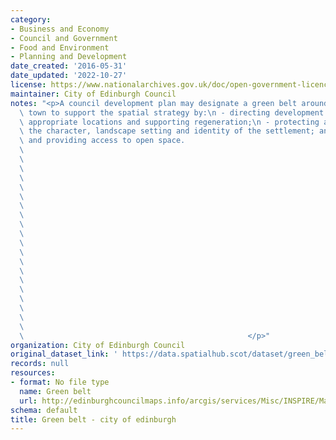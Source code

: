 ```yaml
---
category:
- Business and Economy
- Council and Government
- Food and Environment
- Planning and Development
date_created: '2016-05-31'
date_updated: '2022-10-27'
license: https://www.nationalarchives.gov.uk/doc/open-government-licence/version/3/
maintainer: City of Edinburgh Council
notes: "<p>A council development plan may designate a green belt around a city or\
  \ town to support the spatial strategy by:\n - directing development to the most\
  \ appropriate locations and supporting regeneration;\n - protecting and enhancing\
  \ the character, landscape setting and identity of the settlement; and\n - protecting\
  \ and providing access to open space.                                          \
  \                                                                              \
  \                                                                              \
  \                                                                              \
  \                                                                              \
  \                                                                              \
  \                                                                              \
  \                                                                              \
  \                                                                              \
  \                                                                              \
  \                                                                              \
  \                                                                              \
  \                                                                              \
  \                                                                              \
  \                                                                              \
  \                                                                              \
  \                                                                              \
  \                                                                              \
  \                                                                              \
  \                                                                              \
  \                                                                              \
  \                                                  </p>"
organization: City of Edinburgh Council
original_dataset_link: ' https://data.spatialhub.scot/dataset/green_belt-ce'
records: null
resources:
- format: No file type
  name: Green belt
  url: http://edinburghcouncilmaps.info/arcgis/services/Misc/INSPIRE/MapServer/WFSServer?request=GetCapabilities&service=WFS
schema: default
title: Green belt - city of edinburgh
---
```

